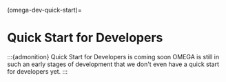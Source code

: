 (omega-dev-quick-start)=

# Quick Start for Developers

:::{admonition} Quick Start for Developers is coming soon
OMEGA is still in such an early stages of development that we don't even have
a quick start for developers yet.
:::
